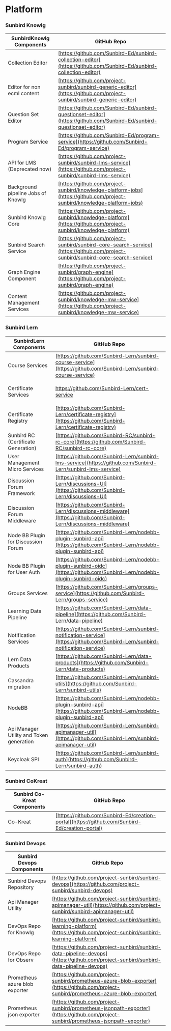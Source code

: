 # Platform

### Sunbird Knowlg

| SunbirdKnowlg Components            | GitHub Repo                                                                                                                      |
| ----------------------------------- | -------------------------------------------------------------------------------------------------------------------------------- |
| Collection Editor                   | [https://github.com/Sunbird-Ed/sunbird-collection-editor](https://github.com/Sunbird-Ed/sunbird-collection-editor)               |
| Editor for non ecml content         | [https://github.com/project-sunbird/sunbird-generic-editor](https://github.com/project-sunbird/sunbird-generic-editor)           |
| Question Set Editor                 | [https://github.com/Sunbird-Ed/sunbird-questionset-editor](https://github.com/Sunbird-Ed/sunbird-questionset-editor)             |
| Program Service                     | [https://github.com/Sunbird-Ed/program-service](https://github.com/Sunbird-Ed/program-service)                                   |
| API for LMS (Deprecated now)        | [https://github.com/project-sunbird/sunbird-lms-service](https://github.com/project-sunbird/sunbird-lms-service)                 |
| Background  pipeline Jobs of Knowlg | [https://github.com/project-sunbird/knowledge-platform-jobs](https://github.com/project-sunbird/knowledge-platform-jobs)         |
| Sunbird Knowlg Core                 | [https://github.com/project-sunbird/knowledge-platform](https://github.com/project-sunbird/knowledge-platform)                   |
| Sunbird Search Service              | [https://github.com/project-sunbird/sunbird-core-search-service](https://github.com/project-sunbird/sunbird-core-search-service) |
| Graph Engine Component              | [https://github.com/project-sunbird/graph-engine](https://github.com/project-sunbird/graph-engine)                               |
| Content Management Services         | [https://github.com/project-sunbird/knowledge-mw-service](https://github.com/project-sunbird/knowledge-mw-service)               |



### Sunbird Lern

| SunbirdLern Components                   | GitHub Repo                                                                                                                                                                                                                             |
| ---------------------------------------- | --------------------------------------------------------------------------------------------------------------------------------------------------------------------------------------------------------------------------------------- |
| Course Services                          | [https://github.com/Sunbird-Lern/sunbird-course-service](https://github.com/Sunbird-Lern/sunbird-course-service)                                                                                                                        |
| Certificate Services                     | <p><a href="https://github.com/Sunbird-Lern/cert-service">https://github.com/Sunbird-Lern/cert-service</a><a href="https://github.com/project-sunbird/cert-servicehttps://github.com/project-sunbird/certificate-registry"><br></a></p> |
| Certificate Registry                     | [https://github.com/Sunbird-Lern/certificate-registry](https://github.com/Sunbird-Lern/certificate-registry)                                                                                                                            |
| Sunbird RC (Certificate Generation)      | [https://github.com/Sunbird-RC/sunbird-rc-core](https://github.com/Sunbird-RC/sunbird-rc-core)                                                                                                                                          |
| User Management Micro Services           | [https://github.com/Sunbird-Lern/sunbird-lms-service](https://github.com/Sunbird-Lern/sunbird-lms-service)                                                                                                                              |
| Discussion Forum Framework               | [https://github.com/Sunbird-Lern/discussions-UI](https://github.com/Sunbird-Lern/discussions-UI)                                                                                                                                        |
| Discussion Forum Middleware              | [https://github.com/Sunbird-Lern/discussions-middleware](https://github.com/Sunbird-Lern/discussions-middleware)                                                                                                                        |
| Node BB Plugin for Discussion Forum      | [https://github.com/Sunbird-Lern/nodebb-plugin-sunbird-api](https://github.com/Sunbird-Lern/nodebb-plugin-sunbird-api)                                                                                                                  |
| Node BB Plugin for User Auth             | [https://github.com/Sunbird-Lern/nodebb-plugin-sunbird-oidc](https://github.com/Sunbird-Lern/nodebb-plugin-sunbird-oidc)                                                                                                                |
| Groups Services                          | [https://github.com/Sunbird-Lern/groups-service](https://github.com/Sunbird-Lern/groups-service)                                                                                                                                        |
| Learning Data Pipeline                   | [https://github.com/Sunbird-Lern/data-pipeline](https://github.com/Sunbird-Lern/data-pipeline)                                                                                                                                          |
| Notification Services                    | [https://github.com/Sunbird-Lern/sunbird-notification-service](https://github.com/Sunbird-Lern/sunbird-notification-service)                                                                                                            |
| Lern Data Products                       | [https://github.com/Sunbird-Lern/data-products](https://github.com/Sunbird-Lern/data-products)                                                                                                                                          |
| Cassandra migration                      | [https://github.com/Sunbird-Lern/sunbird-utils](https://github.com/Sunbird-Lern/sunbird-utils)                                                                                                                                          |
| NodeBB                                   | [https://github.com/Sunbird-Lern/nodebb-plugin-sunbird-api](https://github.com/Sunbird-Lern/nodebb-plugin-sunbird-api)                                                                                                                  |
| Api Manager Utility and Token generation | [https://github.com/Sunbird-Lern/sunbird-apimanager-util](https://github.com/Sunbird-Lern/sunbird-apimanager-util)                                                                                                                      |
| Keycloak SPI                             | [https://github.com/Sunbird-Lern/sunbird-auth](https://github.com/Sunbird-Lern/sunbird-auth)                                                                                                                                            |



### Sunbird CoKreat

| Sunbird Co-Kreat Components | GitHub Repo                                                                                    |
| --------------------------- | ---------------------------------------------------------------------------------------------- |
| Co-Kreat                    | [https://github.com/Sunbird-Ed/creation-portal](https://github.com/Sunbird-Ed/creation-portal) |



### Sunbird Devops

| Sunbird Devops Components      | GitHub Repo                                                                                                                            |
| ------------------------------ | -------------------------------------------------------------------------------------------------------------------------------------- |
| Sunbird Devops Repository      | [https://github.com/project-sunbird/sunbird-devops](https://github.com/project-sunbird/sunbird-devops)                                 |
| Api Manager Utility            | [https://github.com/project-sunbird/sunbird-apimanager-util](https://github.com/project-sunbird/sunbird-apimanager-util)               |
| DevOps Repo for Knowlg         | [https://github.com/project-sunbird/sunbird-learning-platform](https://github.com/project-sunbird/sunbird-learning-platform)           |
| DevOps Repo for Observ         | [https://github.com/project-sunbird/sunbird-data-pipeline-devops](https://github.com/project-sunbird/sunbird-data-pipeline-devops)     |
| Prometheus azure blob exporter | [https://github.com/project-sunbird/prometheus-azure-blob-exporter](https://github.com/project-sunbird/prometheus-azure-blob-exporter) |
| Prometheus json exporter       | [https://github.com/project-sunbird/prometheus-jsonpath-exporter](https://github.com/project-sunbird/prometheus-jsonpath-exporter)     |

